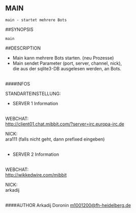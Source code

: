
## MAIN ##

	main - startet mehrere Bots

##SYNOPSIS

	main

##DESCRIPTION
- Main kann mehrere Bots starten. (neu Prozesse)
- Main sendet Parameter (port, server, channel, nick),<br />
 die aus der sqlite3-DB ausgelesen werden, an Bots. <br /> <br />
	
####INFOS

STANDARTEINSTELLUNG:

- SERVER 1 Information <br /> <br />

WEBCHAT:<br />http://client01.chat.mibbit.com/?server=irc.europa-irc.de <br />

NICK:<br /> ara111 (falls nicht geht, dann prefixed eingeben) <br /> <br />


- SERVER 2 Information <br /> <br />

WEBCHAT:<br />http://wikkedwire.com/mibbit <br />

NICK: <br />arkadij <br /> <br />


####AUTHOR
	Arkadij Doronin m1001200@fh-heidelberg.de 
